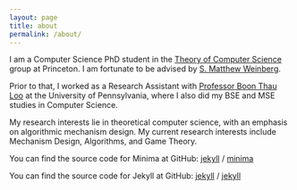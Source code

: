 ```yaml
---
layout: page
title: about
permalink: /about/
---
```


I am a Computer Science PhD student in the 
[Theory of Computer Science](http://theory.cs.princeton.edu/) group at Princeton. I am fortunate to be advised by 
[S. Matthew Weinberg](https://www.cs.princeton.edu/~smattw/). 

Prior to that, I worked as a Research Assistant with 
[Professor Boon Thau Loo](http://www.cis.upenn.edu/~boonloo/) at the University of Pennsylvania, where I also did my BSE and MSE studies in Computer Science. 

My research interests lie in theoretical computer science, with an emphasis on algorithmic mechanism design. My current research interests include Mechanism Design, Algorithms, and Game Theory.

You can find the source code for Minima at GitHub:
[jekyll][jekyll-organization] /
[minima](https://github.com/jekyll/minima)

You can find the source code for Jekyll at GitHub:
[jekyll][jekyll-organization] /
[jekyll](https://github.com/jekyll/jekyll)


[jekyll-organization]: https://github.com/jekyll
